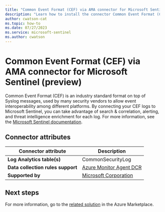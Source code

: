 ```yaml
---
title: "Common Event Format (CEF) via AMA connector for Microsoft Sentinel (preview)"
description: "Learn how to install the connector Common Event Format (CEF) via AMA to connect your data source to Microsoft Sentinel."
author: cwatson-cat
ms.topic: how-to
ms.date: 07/27/2023
ms.service: microsoft-sentinel
ms.author: cwatson
---
```


# Common Event Format (CEF) via AMA connector for Microsoft Sentinel (preview)

Common Event Format (CEF) is an industry standard format on top of Syslog messages, used by many security vendors to allow event interoperability among different platforms. By connecting your CEF logs to Microsoft Sentinel, you can take advantage of search & correlation, alerting, and threat intelligence enrichment for each log. For more information, see the [Microsoft Sentinel documentation](https://go.microsoft.com/fwlink/p/?linkid=2223547&wt.mc_id=sentinel_dataconnectordocs_content_cnl_csasci).

## Connector attributes

| Connector attribute | Description |
| --- | --- |
| **Log Analytics table(s)** | CommonSecurityLog<br/> |
| **Data collection rules support** | [Azure Monitor Agent DCR](/azure/azure-monitor/agents/data-collection-rule-azure-monitor-agent) |
| **Supported by** | [Microsoft Corporation](https://support.microsoft.com) |


## Next steps

For more information, go to the [related solution](https://azuremarketplace.microsoft.com/en-us/marketplace/apps/azuresentinel.azure-sentinel-solution-commoneventformat?tab=Overview) in the Azure Marketplace.
